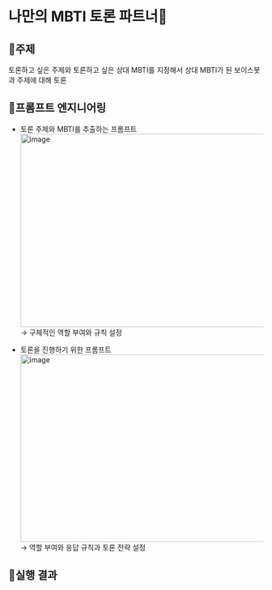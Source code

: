 # 나만의 MBTI 토론 파트너🤖

## 🔸주제
토론하고 싶은 주제와 토론하고 싶은 상대 MBTI를 지정해서 상대 MBTI가 된 보이스봇과 주제에 대해 토론

## 🔸프롬프트 엔지니어링
- 토론 주제와 MBTI를 추출하는 프롬프트 <br>
  <img width="920" height="382" alt="image" src="https://github.com/user-attachments/assets/1ae5c971-fc29-4c07-ab49-9e83299bc7ed" /> <br>
→ 구체적인 역할 부여와 규칙 설정

- 토론을 진행하기 위한 프롬프트
  <img width="958" height="371" alt="image" src="https://github.com/user-attachments/assets/25ef6ef0-b97f-42c3-8225-b15d43f70a16" /> <br>
→ 역할 부여와 응답 규칙과 토론 전략 설정

## 🔸실행 결과

